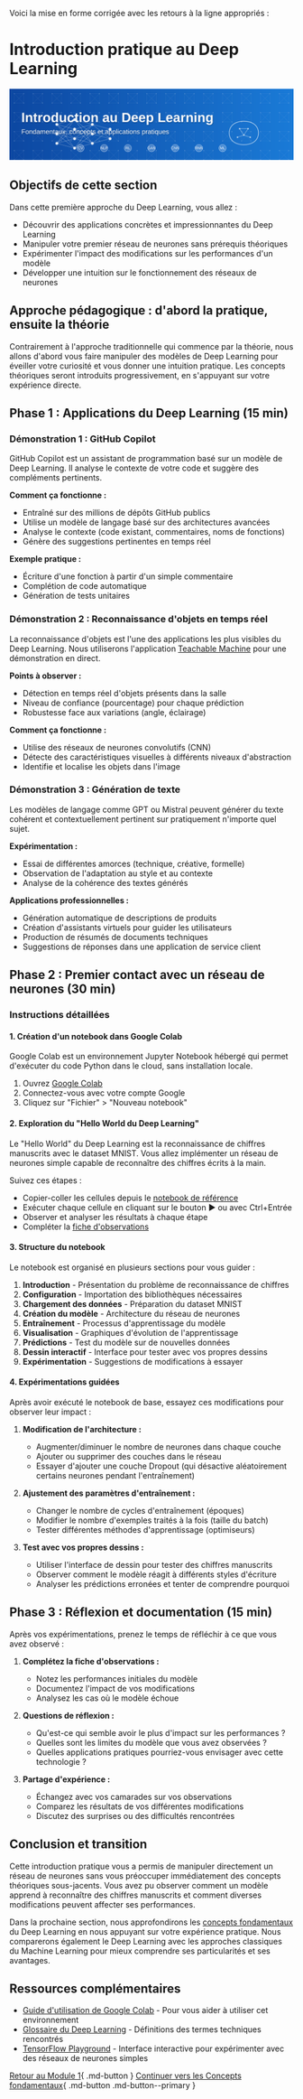 Voici la mise en forme corrigée avec les retours à la ligne appropriés :
# Introduction pratique au Deep Learning

![Introduction pratique](../images/banner-intro-dl.svg)

## Objectifs de cette section

Dans cette première approche du Deep Learning, vous allez :

 - Découvrir des applications concrètes et impressionnantes du Deep Learning
 - Manipuler votre premier réseau de neurones sans prérequis théoriques
 - Expérimenter l'impact des modifications sur les performances d'un modèle
 - Développer une intuition sur le fonctionnement des réseaux de neurones

## Approche pédagogique : d'abord la pratique, ensuite la théorie

Contrairement à l'approche traditionnelle qui commence par la théorie, nous allons d'abord vous faire manipuler des modèles de Deep Learning pour éveiller votre curiosité et vous donner une intuition pratique. Les concepts théoriques seront introduits progressivement, en s'appuyant sur votre expérience directe.

## Phase 1 : Applications du Deep Learning (15 min)

### Démonstration 1 : GitHub Copilot

GitHub Copilot est un assistant de programmation basé sur un modèle de Deep Learning. Il analyse le contexte de votre code et suggère des compléments pertinents.

**Comment ça fonctionne :**

 - Entraîné sur des millions de dépôts GitHub publics
 - Utilise un modèle de langage basé sur des architectures avancées
 - Analyse le contexte (code existant, commentaires, noms de fonctions)
 - Génère des suggestions pertinentes en temps réel

**Exemple pratique :**

 - Écriture d'une fonction à partir d'un simple commentaire
 - Complétion de code automatique
 - Génération de tests unitaires

### Démonstration 2 : Reconnaissance d'objets en temps réel

La reconnaissance d'objets est l'une des applications les plus visibles du Deep Learning. Nous utiliserons l'application [Teachable Machine](https://teachablemachine.withgoogle.com/) pour une démonstration en direct.

**Points à observer :**

 - Détection en temps réel d'objets présents dans la salle
 - Niveau de confiance (pourcentage) pour chaque prédiction
 - Robustesse face aux variations (angle, éclairage)

**Comment ça fonctionne :**

 - Utilise des réseaux de neurones convolutifs (CNN)
 - Détecte des caractéristiques visuelles à différents niveaux d'abstraction
 - Identifie et localise les objets dans l'image

### Démonstration 3 : Génération de texte

Les modèles de langage comme GPT ou Mistral peuvent générer du texte cohérent et contextuellement pertinent sur pratiquement n'importe quel sujet.

**Expérimentation :**

 - Essai de différentes amorces (technique, créative, formelle)
 - Observation de l'adaptation au style et au contexte
 - Analyse de la cohérence des textes générés

**Applications professionnelles :**

 - Génération automatique de descriptions de produits
 - Création d'assistants virtuels pour guider les utilisateurs
 - Production de résumés de documents techniques
 - Suggestions de réponses dans une application de service client

## Phase 2 : Premier contact avec un réseau de neurones (30 min)

### Instructions détaillées

#### 1. Création d'un notebook dans Google Colab

Google Colab est un environnement Jupyter Notebook hébergé qui permet d'exécuter du code Python dans le cloud, sans installation locale.

1. Ouvrez [Google Colab](https://colab.research.google.com/)
2. Connectez-vous avec votre compte Google
3. Cliquez sur "Fichier" > "Nouveau notebook"

#### 2. Exploration du "Hello World du Deep Learning"

Le "Hello World" du Deep Learning est la reconnaissance de chiffres manuscrits avec le dataset MNIST. Vous allez implémenter un réseau de neurones simple capable de reconnaître des chiffres écrits à la main.

Suivez ces étapes :

 - Copier-coller les cellules depuis le [notebook de référence](ressources/hello-world-dl.md)
 - Exécuter chaque cellule en cliquant sur le bouton ▶️ ou avec Ctrl+Entrée
 - Observer et analyser les résultats à chaque étape
 - Compléter la [fiche d'observations](ressources/fiche-observations.md)

#### 3. Structure du notebook

Le notebook est organisé en plusieurs sections pour vous guider :

1. **Introduction** - Présentation du problème de reconnaissance de chiffres
2. **Configuration** - Importation des bibliothèques nécessaires
3. **Chargement des données** - Préparation du dataset MNIST
4. **Création du modèle** - Architecture du réseau de neurones
5. **Entraînement** - Processus d'apprentissage du modèle
6. **Visualisation** - Graphiques d'évolution de l'apprentissage
7. **Prédictions** - Test du modèle sur de nouvelles données
8. **Dessin interactif** - Interface pour tester avec vos propres dessins
9. **Expérimentation** - Suggestions de modifications à essayer

#### 4. Expérimentations guidées

Après avoir exécuté le notebook de base, essayez ces modifications pour observer leur impact :

1. **Modification de l'architecture :**

   - Augmenter/diminuer le nombre de neurones dans chaque couche
   - Ajouter ou supprimer des couches dans le réseau
   - Essayer d'ajouter une couche Dropout (qui désactive aléatoirement certains neurones pendant l'entraînement)

2. **Ajustement des paramètres d'entraînement :**

   - Changer le nombre de cycles d'entraînement (époques)
   - Modifier le nombre d'exemples traités à la fois (taille du batch)
   - Tester différentes méthodes d'apprentissage (optimiseurs)

3. **Test avec vos propres dessins :**

   - Utiliser l'interface de dessin pour tester des chiffres manuscrits
   - Observer comment le modèle réagit à différents styles d'écriture
   - Analyser les prédictions erronées et tenter de comprendre pourquoi

## Phase 3 : Réflexion et documentation (15 min)

Après vos expérimentations, prenez le temps de réfléchir à ce que vous avez observé :

1. **Complétez la fiche d'observations :**

   - Notez les performances initiales du modèle
   - Documentez l'impact de vos modifications
   - Analysez les cas où le modèle échoue

2. **Questions de réflexion :**

   - Qu'est-ce qui semble avoir le plus d'impact sur les performances ?
   - Quelles sont les limites du modèle que vous avez observées ?
   - Quelles applications pratiques pourriez-vous envisager avec cette technologie ?

3. **Partage d'expérience :**

   - Échangez avec vos camarades sur vos observations
   - Comparez les résultats de vos différentes modifications
   - Discutez des surprises ou des difficultés rencontrées

## Conclusion et transition

Cette introduction pratique vous a permis de manipuler directement un réseau de neurones sans vous préoccuper immédiatement des concepts théoriques sous-jacents. Vous avez pu observer comment un modèle apprend à reconnaître des chiffres manuscrits et comment diverses modifications peuvent affecter ses performances.

Dans la prochaine section, nous approfondirons les [concepts fondamentaux](concepts-fondamentaux.md) du Deep Learning en nous appuyant sur votre expérience pratique. Nous comparerons également le Deep Learning avec les approches classiques du Machine Learning pour mieux comprendre ses particularités et ses avantages.

## Ressources complémentaires

 - [Guide d'utilisation de Google Colab](ressources/guide-colab.md) - Pour vous aider à utiliser cet environnement
 - [Glossaire du Deep Learning](ressources/glossaire-dl.md) - Définitions des termes techniques rencontrés
 - [TensorFlow Playground](https://playground.tensorflow.org/) - Interface interactive pour expérimenter avec des réseaux de neurones simples

[Retour au Module 1](index.md){ .md-button }
[Continuer vers les Concepts fondamentaux](concepts-fondamentaux.md){ .md-button .md-button--primary }
